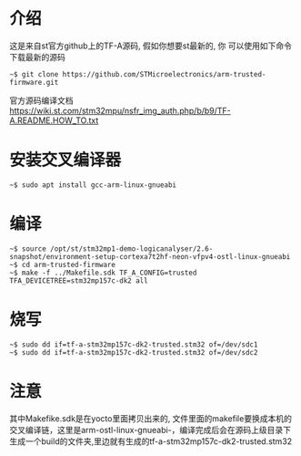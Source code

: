 # 介绍

这是来自st官方github上的TF-A源码, 假如你想要st最新的, 你
可以使用如下命令下载最新的源码

```
~$ git clone https://github.com/STMicroelectronics/arm-trusted-firmware.git
```

官方源码编译文档
https://wiki.st.com/stm32mpu/nsfr_img_auth.php/b/b9/TF-A.README.HOW_TO.txt

安装交叉编译器
=============
```
~$ sudo apt install gcc-arm-linux-gnueabi
```

编译
====
```
~$ source /opt/st/stm32mp1-demo-logicanalyser/2.6-snapshot/environment-setup-cortexa7t2hf-neon-vfpv4-ostl-linux-gnueabi
~$ cd arm-trusted-firmware
~$ make -f ../Makefile.sdk TF_A_CONFIG=trusted TFA_DEVICETREE=stm32mp157c-dk2 all
```

烧写
====
```
~$ sudo dd if=tf-a-stm32mp157c-dk2-trusted.stm32 of=/dev/sdc1 
~$ sudo dd if=tf-a-stm32mp157c-dk2-trusted.stm32 of=/dev/sdc2 
```

注意
====
其中Makefike.sdk是在yocto里面拷贝出来的,  文件里面的makefile要换成本机的交叉编译链，这里是arm-ostl-linux-gnueabi-，编译完成后会在源码上级目录下生成一个build的文件夹,里边就有生成的tf-a-stm32mp157c-dk2-trusted.stm32
